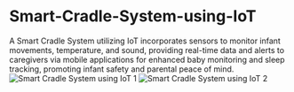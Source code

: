# Smart-Cradle-System-using-IoT
A Smart Cradle System utilizing IoT incorporates sensors to monitor infant movements, temperature, and sound, providing real-time data and alerts to caregivers via mobile applications for enhanced baby monitoring and sleep tracking, promoting infant safety and parental peace of mind.
![Smart Cradle System using IoT 1](https://github.com/VAppalanaidu/Smart-Cradle-System-using-IoT/assets/149422647/a845d7d8-c66a-4c16-8216-f68ae30ca570)
![Smart Cradle System using IoT 2](https://github.com/VAppalanaidu/Smart-Cradle-System-using-IoT/assets/149422647/92b41e67-77eb-4e97-8af8-1411cade2615)
